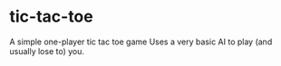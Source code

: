 # tic-tac-toe
A simple one-player tic tac toe game
Uses a very basic AI to play (and usually lose to) you.
